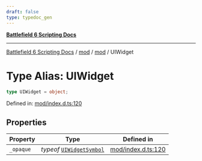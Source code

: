 ```yaml
---
draft: false
type: typedoc_gen
---
```


[**Battlefield 6 Scripting Docs**](../../../_index.md)

***

[Battlefield 6 Scripting Docs](../../../_index.md) / [mod](../../_index.md) / [mod](../_index.md) / UIWidget

# Type Alias: UIWidget

```ts
type UIWidget = object;
```

Defined in: [mod/index.d.ts:120](https://github.com/battlefield-portal-community/portal-docs/blob/6d87e21c5922a3efb03c634dbe98e5fe6e797672/generators/santiago/mod/index.d.ts#L120)

## Properties

| Property | Type | Defined in |
| ------ | ------ | ------ |
| <a id="_opaque"></a> `_opaque` | *typeof* [`UIWidgetSymbol`](../UIWidgetSymbol/_index.md) | [mod/index.d.ts:120](https://github.com/battlefield-portal-community/portal-docs/blob/6d87e21c5922a3efb03c634dbe98e5fe6e797672/generators/santiago/mod/index.d.ts#L120) |
